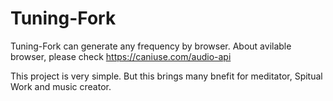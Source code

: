 # Tuning-Fork
Tuning-Fork can generate any frequency by browser.
About avilable browser, please check https://caniuse.com/audio-api

This project is very simple.
But this brings many bnefit for meditator, Spitual Work and music creator.

